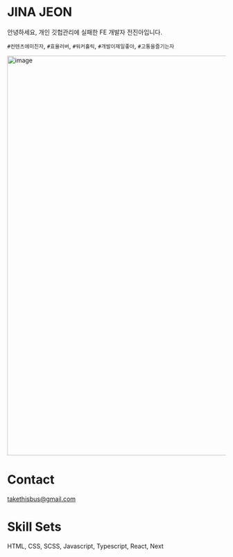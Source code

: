 # JINA JEON

안녕하세요, 개인 깃헙관리에 실패한 FE 개발자 전진아입니다.

`#컨텐츠에미친자`, `#효율러버`, `#워커홀릭`, `#개발이제일좋아`, `#고통을즐기는자`

<img width="923" alt="image" src="https://github.com/takethisbus/takethisbus/assets/72902273/feef1756-3717-4e75-85fd-693c874ffc7c">


# Contact

takethisbus@gmail.com

# Skill Sets

HTML, CSS, SCSS, Javascript, Typescript, React, Next
